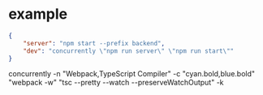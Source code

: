 # example
```json
{
    "server": "npm start --prefix backend",
    "dev": "concurrently \"npm run server\" \"npm run start\""
}
```
concurrently -n \"Webpack,TypeScript Compiler\" -c \"cyan.bold,blue.bold\" \"webpack -w\" \"tsc --pretty --watch --preserveWatchOutput\" -k
